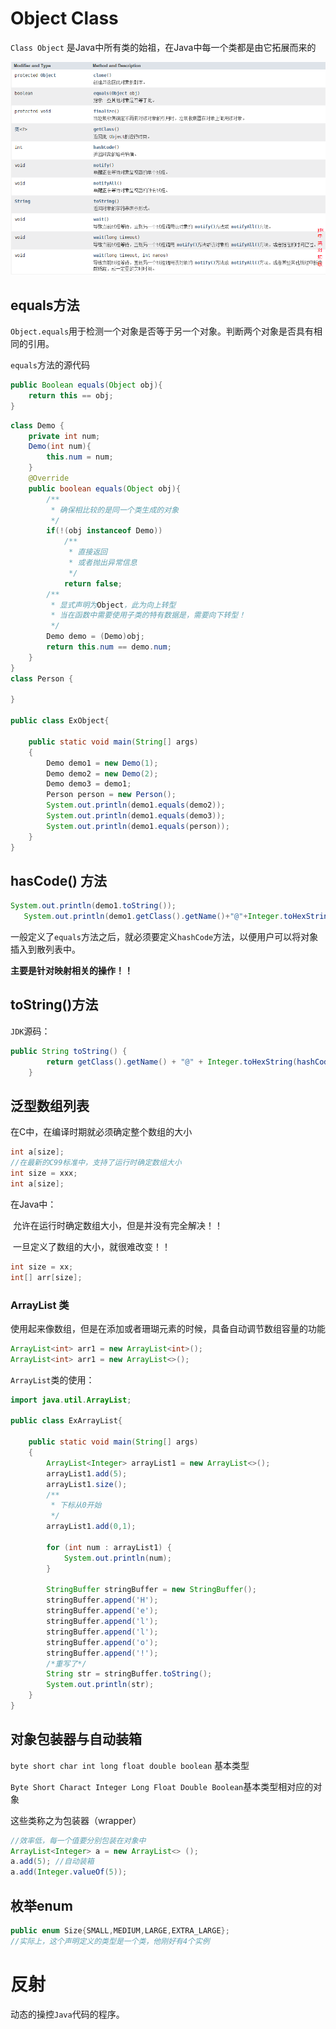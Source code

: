 # Object Class

`Class Object` 是Java中所有类的始祖，在Java中每一个类都是由它拓展而来的

![](../media/01_Object.png)

## equals方法

`Object.equals`用于检测一个对象是否等于另一个对象。判断两个对象是否具有相同的引用。

`equals`方法的源代码

```java
public Boolean equals(Object obj){
    return this == obj;
}
```

```java
class Demo {
    private int num;
    Demo(int num){
        this.num = num;
    }
    @Override 
    public boolean equals(Object obj){
        /**
         * 确保相比较的是同一个类生成的对象
         */
        if(!(obj instanceof Demo))
            /**
             * 直接返回
             * 或者抛出异常信息
             */
            return false;
        /**
         * 显式声明为Object，此为向上转型
         * 当在函数中需要使用子类的特有数据是，需要向下转型！
         */
        Demo demo = (Demo)obj;
        return this.num == demo.num;
    }
}
class Person {

}

public class ExObject{

    public static void main(String[] args)
    {
        Demo demo1 = new Demo(1);
        Demo demo2 = new Demo(2);
        Demo demo3 = demo1;
        Person person = new Person();
        System.out.println(demo1.equals(demo2));
        System.out.println(demo1.equals(demo3));
        System.out.println(demo1.equals(person));
    }
}
```

## hasCode() 方法

```java
System.out.println(demo1.toString());
   System.out.println(demo1.getClass().getName()+"@"+Integer.toHexString(demo1.hashCode()));
```

一般定义了`equals`方法之后，就必须要定义`hashCode`方法，以便用户可以将对象插入到散列表中。

**主要是针对映射相关的操作！！**

## toString()方法

`JDK`源码：

```java
public String toString() {
        return getClass().getName() + "@" + Integer.toHexString(hashCode());
    }
```

## 泛型数组列表

在C中，在编译时期就必须确定整个数组的大小

```C
int a[size];
//在最新的C99标准中，支持了运行时确定数组大小
int size = xxx;
int a[size];
```

在Java中：

​	允许在运行时确定数组大小，但是并没有完全解决！！

​	一旦定义了数组的大小，就很难改变！！

```java
int size = xx;
int[] arr[size];
```

### ArrayList 类

使用起来像数组，但是在添加或者珊瑚元素的时候，具备自动调节数组容量的功能

```java
ArrayList<int> arr1 = new ArrayList<int>();
ArrayList<int> arr1 = new ArrayList<>();
```

`ArrayList`类的使用：

```java
import java.util.ArrayList;

public class ExArrayList{

    public static void main(String[] args)
    {
        ArrayList<Integer> arrayList1 = new ArrayList<>();
        arrayList1.add(5);
        arrayList1.size();
        /**
         * 下标从0开始
         */
        arrayList1.add(0,1);

        for (int num : arrayList1) {
            System.out.println(num);
        }

        StringBuffer stringBuffer = new StringBuffer();
        stringBuffer.append('H');
        stringBuffer.append('e');
        stringBuffer.append('l');
        stringBuffer.append('l');
        stringBuffer.append('o');
        stringBuffer.append('!');
        /*重写了*/
        String str = stringBuffer.toString();
        System.out.println(str);
    }
}
```

## 对象包装器与自动装箱

`byte short char int long float double boolean` 基本类型

`Byte Short Charact Integer Long Float Double Boolean`基本类型相对应的对象

这些类称之为包装器（wrapper）

```java
//效率低，每一个值要分别包装在对象中
ArrayList<Integer> a = new ArrayList<> ();
a.add(5); //自动装箱
a.add(Integer.valueOf(5));
```

## 枚举enum

```java
public enum Size{SMALL,MEDIUM,LARGE,EXTRA_LARGE};
//实际上，这个声明定义的类型是一个类，他刚好有4个实例
```



# 反射

动态的操控`Java`代码的程序。

